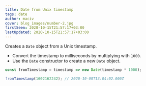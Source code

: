 ```yaml
---
title: Date from Unix timestamp
tags: date
author: maciv
cover: blog_images/number-2.jpg
firstSeen: 2020-10-15T21:57:17+03:00
lastUpdated: 2020-10-15T21:57:17+03:00
---
```


Creates a `Date` object from a Unix timestamp.

- Convert the timestamp to milliseconds by multiplying with `1000`.
- Use the `Date` constructor to create a new `Date` object.

```js
const fromTimestamp = timestamp => new Date(timestamp * 1000);
```

```js
fromTimestamp(1602162242); // 2020-10-08T13:04:02.000Z
```
